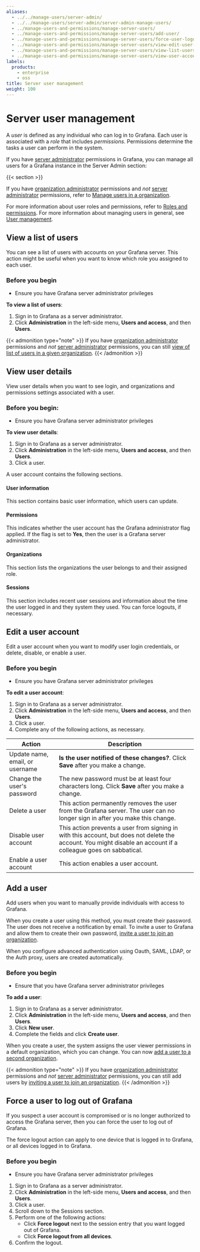 ```yaml
---
aliases:
  - ../../manage-users/server-admin/
  - ../../manage-users/server-admin/server-admin-manage-users/
  - ../manage-users-and-permissions/manage-server-users/
  - ../manage-users-and-permissions/manage-server-users/add-user/
  - ../manage-users-and-permissions/manage-server-users/force-user-logout/
  - ../manage-users-and-permissions/manage-server-users/view-edit-user-account/
  - ../manage-users-and-permissions/manage-server-users/view-list-users/
  - ../manage-users-and-permissions/manage-server-users/view-user-account-details/
labels:
  products:
    - enterprise
    - oss
title: Server user management
weight: 100
---
```


# Server user management

A _user_ is defined as any individual who can log in to Grafana. Each user is associated with a _role_ that includes _permissions_. Permissions determine the tasks a user can perform in the system.

If you have [server administrator](../../roles-and-permissions/#grafana-server-administrators) permissions in Grafana, you can manage all users for a Grafana instance in the Server Admin section:

{{< section >}}

If you have [organization administrator](../../roles-and-permissions/#organization-roles) permissions and _not_ [server administrator](../../roles-and-permissions/#grafana-server-administrators) permissions, refer to [Manage users in a organization](../manage-org-users/).

For more information about user roles and permissions, refer to [Roles and permissions](../../roles-and-permissions/). For more information about managing users in general, see [User management](../).

## View a list of users

You can see a list of users with accounts on your Grafana server. This action might be useful when you want to know which role you assigned to each user.

### Before you begin

- Ensure you have Grafana server administrator privileges

**To view a list of users**:

1. Sign in to Grafana as a server administrator.
1. Click **Administration** in the left-side menu, **Users and access**, and then **Users**.

{{< admonition type="note" >}}
If you have [organization administrator](../../roles-and-permissions/#organization-roles) permissions and _not_ [server administrator](../../roles-and-permissions/#grafana-server-administrators) permissions, you can still [view of list of users in a given organization](../manage-org-users/#view-a-list-of-organization-users).
{{< /admonition >}}

## View user details

View user details when you want to see login, and organizations and permissions settings associated with a user.

### Before you begin:

- Ensure you have Grafana server administrator privileges

**To view user details**:

1. Sign in to Grafana as a server administrator.
1. Click **Administration** in the left-side menu, **Users and access**, and then **Users**.
1. Click a user.

A user account contains the following sections.

#### User information

This section contains basic user information, which users can update.

#### Permissions

This indicates whether the user account has the Grafana administrator flag applied. If the flag is set to **Yes**, then the user is a Grafana server administrator.

#### Organizations

This section lists the organizations the user belongs to and their assigned role.

#### Sessions

This section includes recent user sessions and information about the time the user logged in and they system they used. You can force logouts, if necessary.

## Edit a user account

Edit a user account when you want to modify user login credentials, or delete, disable, or enable a user.

### Before you begin

- Ensure you have Grafana server administrator privileges

**To edit a user account**:

1. Sign in to Grafana as a server administrator.
1. Click **Administration** in the left-side menu, **Users and access**, and then **Users**.
1. Click a user.
1. Complete any of the following actions, as necessary.

| Action                          | Description                                                                                                                                                     |
| ------------------------------- | --------------------------------------------------------------------------------------------------------------------------------------------------------------- |
| Update name, email, or username | **Is the user notified of these changes?**. Click **Save** after you make a change.                                                                             |
| Change the user's password      | The new password must be at least four characters long. Click **Save** after you make a change.                                                                 |
| Delete a user                   | This action permanently removes the user from the Grafana server. The user can no longer sign in after you make this change.                                    |
| Disable user account            | This action prevents a user from signing in with this account, but does not delete the account. You might disable an account if a colleague goes on sabbatical. |
| Enable a user account           | This action enables a user account.                                                                                                                             |

## Add a user

Add users when you want to manually provide individuals with access to Grafana.

When you create a user using this method, you must create their password. The user does not receive a notification by email. To invite a user to Grafana and allow them to create their own password, [invite a user to join an organization](../manage-org-users/#invite-a-user-to-join-an-organization).

When you configure advanced authentication using Oauth, SAML, LDAP, or the Auth proxy, users are created automatically.

### Before you begin

- Ensure that you have Grafana server administrator privileges

**To add a user**:

1. Sign in to Grafana as a server administrator.
1. Click **Administration** in the left-side menu, **Users and access**, and then **Users**.
1. Click **New user**.
1. Complete the fields and click **Create user**.

When you create a user, the system assigns the user viewer permissions in a default organization, which you can change. You can now [add a user to a second organization](add-remove-user-to-org/).

{{< admonition type="note" >}}
If you have [organization administrator](../../roles-and-permissions/#organization-roles) permissions and _not_ [server administrator](../../roles-and-permissions/#grafana-server-administrators) permissions, you can still add users by [inviting a user to join an organization](../manage-org-users/#invite-a-user-to-join-an-organization).
{{< /admonition >}}

## Force a user to log out of Grafana

If you suspect a user account is compromised or is no longer authorized to access the Grafana server, then you can force the user to log out of Grafana.

The force logout action can apply to one device that is logged in to Grafana, or all devices logged in to Grafana.

### Before you begin

- Ensure you have Grafana server administrator privileges

1. Sign in to Grafana as a server administrator.
1. Click **Administration** in the left-side menu, **Users and access**, and then **Users**.
1. Click a user.
1. Scroll down to the Sessions section.
1. Perform one of the following actions:
   - Click **Force logout** next to the session entry that you want logged out of Grafana.
   - Click **Force logout from all devices**.
1. Confirm the logout.
